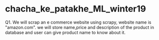 # chacha_ke_patakhe_ML_winter19



Q1. We will scrap an e commerce website using scrapy, website name is "amazon.com". we will store name,price and description of the product in database and user can give product name to know about it. 
